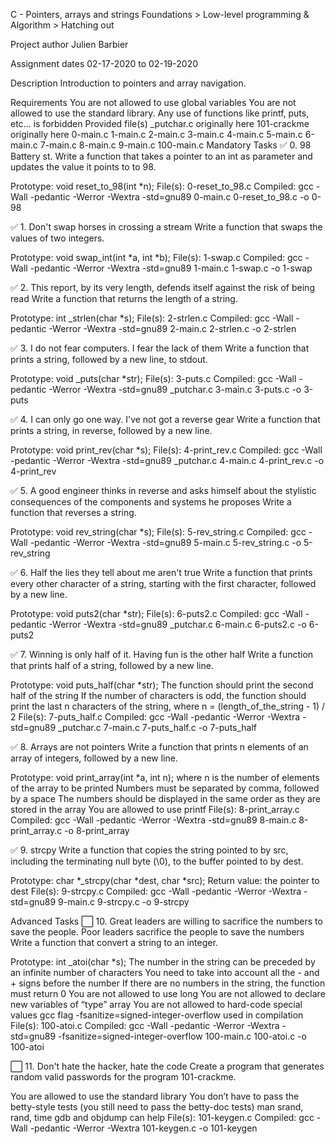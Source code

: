  C - Pointers, arrays and strings
Foundations > Low-level programming & Algorithm > Hatching out

Project author
Julien Barbier

Assignment dates
02-17-2020 to 02-19-2020

Description
Introduction to pointers and array navigation.

Requirements
You are not allowed to use global variables
You are not allowed to use the standard library. Any use of functions like printf, puts, etc… is forbidden
Provided file(s)
_putchar.c originally here
101-crackme originally here
0-main.c 1-main.c 2-main.c 3-main.c 4-main.c 5-main.c 6-main.c 7-main.c 8-main.c 9-main.c 100-main.c
Mandatory Tasks
✅ 0. 98 Battery st.
Write a function that takes a pointer to an int as parameter and updates the value it points to to 98.

Prototype: void reset_to_98(int *n);
File(s): 0-reset_to_98.c
Compiled: gcc -Wall -pedantic -Werror -Wextra -std=gnu89 0-main.c 0-reset_to_98.c -o 0-98

✅ 1. Don't swap horses in crossing a stream
Write a function that swaps the values of two integers.

Prototype: void swap_int(int *a, int *b);
File(s): 1-swap.c
Compiled: gcc -Wall -pedantic -Werror -Wextra -std=gnu89 1-main.c 1-swap.c -o 1-swap

✅ 2. This report, by its very length, defends itself against the risk of being read
Write a function that returns the length of a string.

Prototype: int _strlen(char *s);
File(s): 2-strlen.c
Compiled: gcc -Wall -pedantic -Werror -Wextra -std=gnu89 2-main.c 2-strlen.c -o 2-strlen

✅ 3. I do not fear computers. I fear the lack of them
Write a function that prints a string, followed by a new line, to stdout.

Prototype: void _puts(char *str);
File(s): 3-puts.c
Compiled: gcc -Wall -pedantic -Werror -Wextra -std=gnu89 _putchar.c 3-main.c 3-puts.c -o 3-puts

✅ 4. I can only go one way. I've not got a reverse gear
Write a function that prints a string, in reverse, followed by a new line.

Prototype: void print_rev(char *s);
File(s): 4-print_rev.c
Compiled: gcc -Wall -pedantic -Werror -Wextra -std=gnu89 _putchar.c 4-main.c 4-print_rev.c -o 4-print_rev

✅ 5. A good engineer thinks in reverse and asks himself about the stylistic consequences of the components and systems he proposes
Write a function that reverses a string.

Prototype: void rev_string(char *s);
File(s): 5-rev_string.c
Compiled: gcc -Wall -pedantic -Werror -Wextra -std=gnu89 5-main.c 5-rev_string.c -o 5-rev_string

✅ 6. Half the lies they tell about me aren't true
Write a function that prints every other character of a string, starting with the first character, followed by a new line.

Prototype: void puts2(char *str);
File(s): 6-puts2.c
Compiled: gcc -Wall -pedantic -Werror -Wextra -std=gnu89 _putchar.c 6-main.c 6-puts2.c -o 6-puts2

✅ 7. Winning is only half of it. Having fun is the other half
Write a function that prints half of a string, followed by a new line.

Prototype: void puts_half(char *str);
The function should print the second half of the string
If the number of characters is odd, the function should print the last n characters of the string, where n = (length_of_the_string - 1) / 2
File(s): 7-puts_half.c
Compiled: gcc -Wall -pedantic -Werror -Wextra -std=gnu89 _putchar.c 7-main.c 7-puts_half.c -o 7-puts_half

✅ 8. Arrays are not pointers
Write a function that prints n elements of an array of integers, followed by a new line.

Prototype: void print_array(int *a, int n);
where n is the number of elements of the array to be printed
Numbers must be separated by comma, followed by a space
The numbers should be displayed in the same order as they are stored in the array
You are allowed to use printf
File(s): 8-print_array.c
Compiled: gcc -Wall -pedantic -Werror -Wextra -std=gnu89 8-main.c 8-print_array.c -o 8-print_array

✅ 9. strcpy
Write a function that copies the string pointed to by src, including the terminating null byte (\0), to the buffer pointed to by dest.

Prototype: char *_strcpy(char *dest, char *src);
Return value: the pointer to dest
File(s): 9-strcpy.c
Compiled: gcc -Wall -pedantic -Werror -Wextra -std=gnu89 9-main.c 9-strcpy.c -o 9-strcpy

Advanced Tasks
⬜ 10. Great leaders are willing to sacrifice the numbers to save the people. Poor leaders sacrifice the people to save the numbers
Write a function that convert a string to an integer.

Prototype: int _atoi(char *s);
The number in the string can be preceded by an infinite number of characters
You need to take into account all the - and + signs before the number
If there are no numbers in the string, the function must return 0
You are not allowed to use long
You are not allowed to declare new variables of “type” array
You are not allowed to hard-code special values
gcc flag -fsanitize=signed-integer-overflow used in compilation
File(s): 100-atoi.c
Compiled: gcc -Wall -pedantic -Werror -Wextra -std=gnu89 -fsanitize=signed-integer-overflow 100-main.c 100-atoi.c -o 100-atoi

⬜ 11. Don't hate the hacker, hate the code
Create a program that generates random valid passwords for the program 101-crackme.

You are allowed to use the standard library
You don’t have to pass the betty-style tests (you still need to pass the betty-doc tests)
man srand, rand, time
gdb and objdump can help
File(s): 101-keygen.c
Compiled: gcc -Wall -pedantic -Werror -Wextra 101-keygen.c -o 101-keygen
